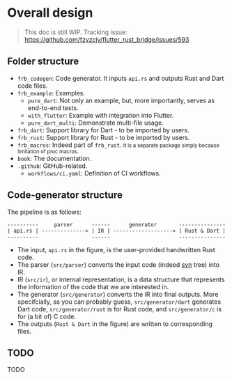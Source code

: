# Overall design

> This doc is still WIP. Tracking issue: https://github.com/fzyzcjy/flutter_rust_bridge/issues/593

## Folder structure

* `frb_codegen`: Code generator. It inputs `api.rs` and outputs Rust and Dart code files.
* `frb_example`: Examples.
  * `pure_dart`: Not only an example, but, more importantly, serves as end-to-end tests.
  * `with_flutter`: Example with integration into Flutter.
  * `pure_dart_multi`: Demonstrate multi-file usage.
* `frb_dart`: Support library for Dart - to be imported by users.
* `frb_rust`: Support library for Rust - to be imported by users.
* `frb_macros`: Indeed part of `frb_rust`. <small>It is a separate package simply because limitation of proc macros.</small>
* `book`: The documentation.
* `.github`: GitHub-related.
  * `workflows/ci.yaml`: Definition of CI workflows.

## Code-generator structure

The pipeline is as follows:

```
----------     parser      ------      generator       ---------------
| api.rs | --------------> | IR | -------------------> | Rust & Dart |
----------                 ------                      ---------------
```

* The input, `api.rs` in the figure, is the user-provided handwritten Rust code.
* The parser (`src/parser`) converts the input code (indeed [syn](https://crates.io/crates/syn) tree) into IR.
* IR (`src/ir`), or internal representation, is a data structure that represents the information of the code that we are interested in.
* The generator (`src/generator`) converts the IR into final outputs. More specifcially, as you can probably guess, `src/generator/dart` generates Dart code, `src/generator/rust` is for Rust code, and `src/generator/c` is for (a bit of) C code.
* The outputs (`Rust & Dart` in the figure) are written to corresponding files.

## TODO

TODO
